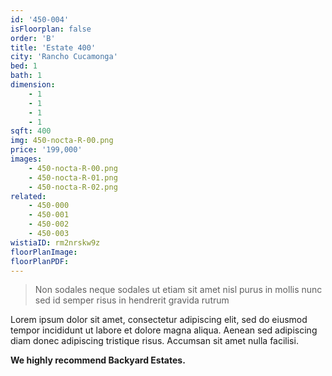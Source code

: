```yaml
---
id: '450-004'
isFloorplan: false
order: 'B'
title: 'Estate 400'
city: 'Rancho Cucamonga'
bed: 1
bath: 1
dimension:
    - 1
    - 1
    - 1
    - 1
sqft: 400
img: 450-nocta-R-00.png
price: '199,000'
images:
    - 450-nocta-R-00.png
    - 450-nocta-R-01.png
    - 450-nocta-R-02.png
related:
    - 450-000
    - 450-001
    - 450-002
    - 450-003
wistiaID: rm2nrskw9z
floorPlanImage:
floorPlanPDF:
---
```


> Non sodales neque sodales ut etiam sit amet nisl purus in mollis nunc sed id semper risus in hendrerit gravida rutrum

Lorem ipsum dolor sit amet, consectetur adipiscing elit, sed do eiusmod tempor incididunt ut labore et dolore magna aliqua. Aenean sed adipiscing diam donec adipiscing tristique risus. Accumsan sit amet nulla facilisi.

**We highly recommend Backyard Estates.**
